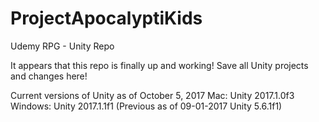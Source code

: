 # ProjectApocalyptiKids
Udemy RPG - Unity Repo

It appears that this repo is finally up and working! Save all Unity projects and changes here!

Current versions of Unity as of October 5, 2017
Mac: Unity 2017.1.0f3
Windows: Unity 2017.1.1f1 (Previous as of 09-01-2017 Unity 5.6.1f1)
